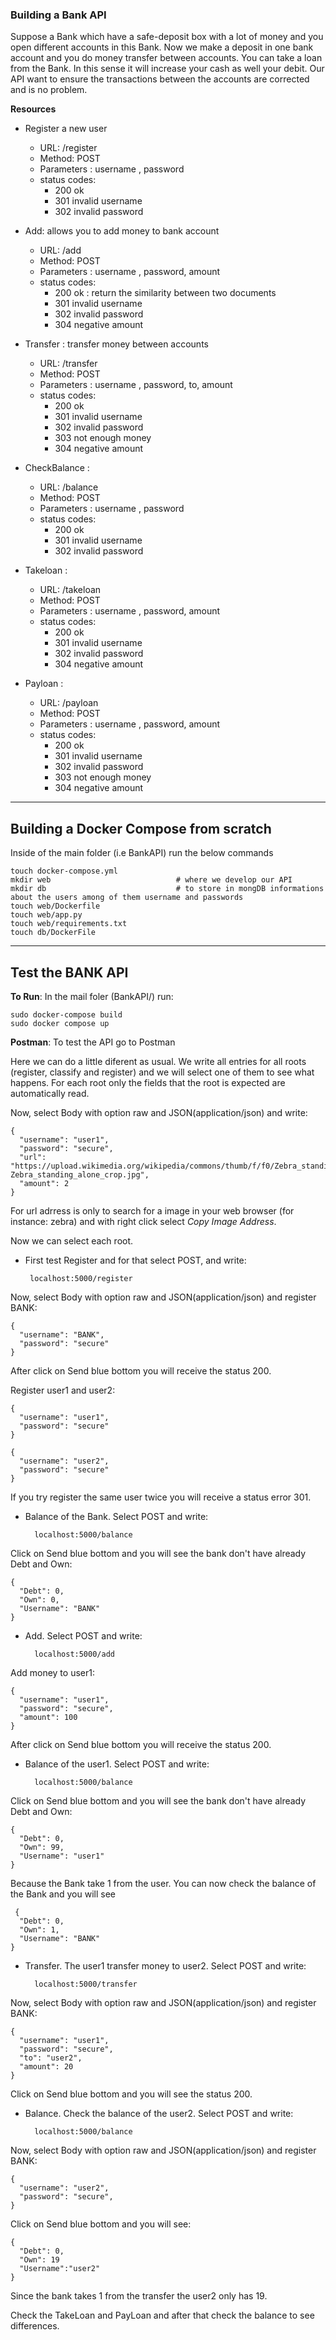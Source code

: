 ### Building a Bank API 

Suppose a Bank which have a safe-deposit box with a lot of money and you open different accounts in this Bank. Now we make a deposit in one bank account and you do money transfer between accounts. You can take a loan from the Bank. In this sense it will increase your cash as well your debit. Our API want to ensure the transactions between the accounts are corrected and is no problem.


**Resources**

- Register a new user

    - URL: /register
    - Method: POST
    - Parameters : username , password
    - status codes: 
      - 200 ok
      - 301 invalid username
      - 302 invalid password

- Add: allows you to add money to bank account

    - URL: /add
    - Method: POST
    - Parameters : username , password, amount
    - status codes: 
      - 200 ok : return the similarity between two documents
      - 301 invalid username
      - 302 invalid password
      - 304 negative amount

- Transfer : transfer money between accounts

    - URL: /transfer
    - Method: POST
    - Parameters : username , password, to, amount
    - status codes: 
      - 200 ok
      - 301 invalid username
      - 302 invalid password
      - 303 not enough money
      - 304 negative amount

- CheckBalance : 

    - URL: /balance
    - Method: POST
    - Parameters : username , password
    - status codes: 
      - 200 ok
      - 301 invalid username
      - 302 invalid password
      
- Takeloan : 

    - URL: /takeloan
    - Method: POST
    - Parameters : username , password, amount
    - status codes: 
      - 200 ok
      - 301 invalid username
      - 302 invalid password
      - 304 negative amount
 
- Payloan : 

    - URL: /payloan
    - Method: POST
    - Parameters : username , password, amount
    - status codes: 
      - 200 ok
      - 301 invalid username
      - 302 invalid password
      - 303 not enough money
      - 304 negative amount
    
* * * * * * * * * * * * * * * * * * * * * * * * * * * * * * *    

## Building a Docker Compose from scratch
    
Inside of the main folder (i.e BankAPI) run the below commands
    
    touch docker-compose.yml
    mkdir web                            # where we develop our API
    mkdir db                             # to store in mongDB informations about the users among of them username and passwords
    touch web/Dockerfile
    touch web/app.py
    touch web/requirements.txt
    touch db/DockerFile
   


* * * * * * * * * * * * * * * * * * * * * * * * * * * * * * * 
## Test the BANK API

**To Run**: In the mail foler (BankAPI/) run:

    sudo docker-compose build
    sudo docker compose up

**Postman**: To test the API go to Postman

Here we can do a little diferent as usual. We write all entries for all roots (register, classify and register) and we will select one of them to see what happens. For each root only the fields that the root is expected are automatically read.

Now, select Body with option raw and JSON(application/json) and write:

    {
      "username": "user1",
      "password": "secure",
      "url": "https://upload.wikimedia.org/wikipedia/commons/thumb/f/f0/Zebra_standing_alone_crop.jpg/250px-Zebra_standing_alone_crop.jpg",
      "amount": 2
    }
    
For url adrress is only to search for a image in your web browser (for instance: zebra) and with right click select _Copy Image Address_.

Now we can select each root. 

- First test Register and for that select POST, and write:

       localhost:5000/register
       
Now, select Body with option raw and JSON(application/json) and register BANK:

    {
      "username": "BANK",
      "password": "secure"
    }

After click on Send blue bottom you will receive the status 200.

Register user1 and user2:

    {
      "username": "user1",
      "password": "secure"
    }
    
    {
      "username": "user2",
      "password": "secure"
    }

If you try register the same user twice you will receive a status error 301.

- Balance of the Bank. Select POST and write:

        localhost:5000/balance
    
Click on Send blue bottom and you will see the bank don't have already Debt and Own:

    {
      "Debt": 0,
      "Own": 0,
      "Username": "BANK"
    }

- Add. Select POST and write:

        localhost:5000/add
        
Add money to user1:

    {
      "username": "user1",
      "password": "secure",
      "amount": 100
    }     
    
After click on Send blue bottom you will receive the status 200.       

- Balance of the user1. Select POST and write:

        localhost:5000/balance
        
Click on Send blue bottom and you will see the bank don't have already Debt and Own:

    {
      "Debt": 0,
      "Own": 99,
      "Username": "user1"
    }
    
 Because the Bank take 1 from the user. You can now check the balance of the Bank and you will see
 
     {
      "Debt": 0,
      "Own": 1,
      "Username": "BANK"
    }

- Transfer. The user1 transfer money to user2. Select POST and write:

        localhost:5000/transfer
        
Now, select Body with option raw and JSON(application/json) and register BANK:

    {
      "username": "user1",
      "password": "secure",
      "to": "user2",
      "amount": 20
    }
Click on Send blue bottom and you will see the status 200.     
    
- Balance. Check the balance of the user2. Select POST and write:

        localhost:5000/balance
  
Now, select Body with option raw and JSON(application/json) and register BANK:

    {
      "username": "user2",
      "password": "secure",
    }
Click on Send blue bottom and you will see:

    {
      "Debt": 0,
      "Own": 19
      "Username":"user2"
    }

Since the bank takes 1 from the transfer the user2 only has 19.

Check the TakeLoan and PayLoan and after that check the balance to see differences.
